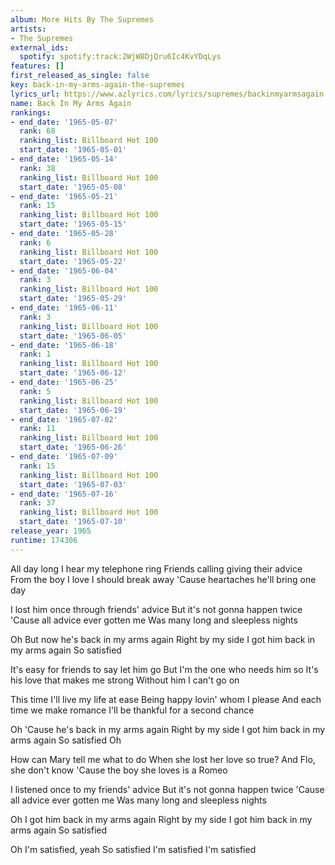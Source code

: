 ```yaml
---
album: More Hits By The Supremes
artists:
- The Supremes
external_ids:
  spotify: spotify:track:2WjW8DjQru6Ic4KvYDqLys
features: []
first_released_as_single: false
key: back-in-my-arms-again-the-supremes
lyrics_url: https://www.azlyrics.com/lyrics/supremes/backinmyarmsagain.html
name: Back In My Arms Again
rankings:
- end_date: '1965-05-07'
  rank: 68
  ranking_list: Billboard Hot 100
  start_date: '1965-05-01'
- end_date: '1965-05-14'
  rank: 38
  ranking_list: Billboard Hot 100
  start_date: '1965-05-08'
- end_date: '1965-05-21'
  rank: 15
  ranking_list: Billboard Hot 100
  start_date: '1965-05-15'
- end_date: '1965-05-28'
  rank: 6
  ranking_list: Billboard Hot 100
  start_date: '1965-05-22'
- end_date: '1965-06-04'
  rank: 3
  ranking_list: Billboard Hot 100
  start_date: '1965-05-29'
- end_date: '1965-06-11'
  rank: 3
  ranking_list: Billboard Hot 100
  start_date: '1965-06-05'
- end_date: '1965-06-18'
  rank: 1
  ranking_list: Billboard Hot 100
  start_date: '1965-06-12'
- end_date: '1965-06-25'
  rank: 5
  ranking_list: Billboard Hot 100
  start_date: '1965-06-19'
- end_date: '1965-07-02'
  rank: 11
  ranking_list: Billboard Hot 100
  start_date: '1965-06-26'
- end_date: '1965-07-09'
  rank: 15
  ranking_list: Billboard Hot 100
  start_date: '1965-07-03'
- end_date: '1965-07-16'
  rank: 37
  ranking_list: Billboard Hot 100
  start_date: '1965-07-10'
release_year: 1965
runtime: 174306
---
```

All day long I hear my telephone ring
Friends calling giving their advice
From the boy I love I should break away
'Cause heartaches he'll bring one day

I lost him once through friends' advice
But it's not gonna happen twice
'Cause all advice ever gotten me
Was many long and sleepless nights

Oh
But now he's back in my arms again
Right by my side
I got him back in my arms again
So satisfied

It's easy for friends to say let him go
But I'm the one who needs him so
It's his love that makes me strong
Without him I can't go on

This time I'll live my life at ease
Being happy lovin' whom I please
And each time we make romance
I'll be thankful for a second chance

Oh
'Cause he's back in my arms again
Right by my side
I got him back in my arms again
So satisfied
Oh

How can Mary tell me what to do
When she lost her love so true?
And Flo, she don't know
'Cause the boy she loves is a Romeo

I listened once to my friends' advice
But it's not gonna happen twice
'Cause all advice ever gotten me
Was many long and sleepless nights

Oh
I got him back in my arms again
Right by my side
I got him back in my arms again
So satisfied

Oh
I'm satisfied, yeah
So satisfied
I'm satisfied
I'm satisfied
